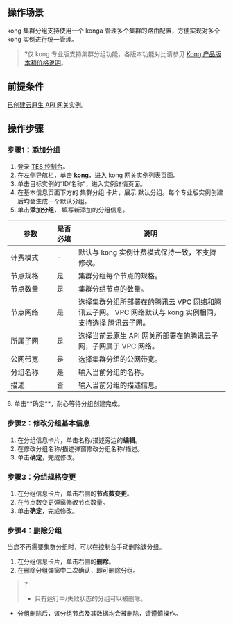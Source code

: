 
## 操作场景
kong 集群分组支持使用一个 konga 管理多个集群的路由配置，方便实现对多个 kong 实例进行统一管理。
>?仅 kong 专业版支持集群分组功能，各版本功能对比请参见 [Kong 产品版本和价格说明](https://cloud.tencent.com/document/product/1364/77639)。

## 前提条件
[已创建云原生 API 网关实例](https://cloud.tencent.com/document/product/1364/72495)。

## 操作步骤
### 步骤1：添加分组
1. 登录 [TES 控制台](https://console.cloud.tencent.com/tse)。
2. 在左侧导航栏，单击 **kong**，进入 kong 网关实例列表页面。
3. 单击目标实例的“ID/名称”，进入实例详情页面。
4. 在基本信息页面下方的 集群分组 卡片，展示 默认分组。每个专业版实例创建后均会生成一个默认分组。
5. 单击**添加分组**， 填写新添加的分组信息。
<table>
<thead>
<tr>
<th style = "width:90px">参数</th>
<th>是否必填</th>
<th>说明</th>
</tr>
</thead>
<tbody>
<tr>
<td>计费模式</td>
<td>-</td>
<td>默认与 kong 实例计费模式保持一致，不支持修改。</td>
</tr>
<tr>
<td>节点规格</td>
<td>是</td>
<td>集群分组每个节点的规格。</td>
</tr>
<tr>
<td>节点数量</td>
<td>是</td>
<td>集群分组节点的数量。</td>
</tr>
<tr>
<td>节点网络</td>
<td>是</td>
<td>选择集群分组所部署在的腾讯云 VPC 网络和腾讯云子网。 VPC 网络默认与 kong 实例相同，支持选择 腾讯云子网。</td>
</tr>
<tr>
<td>所属子网</td>
<td>是</td>
<td>选择当前云原生 API 网关所部署在的腾讯云子网，子网属于 VPC 网络。</td>
</tr>
<tr>
<td>公网带宽</td>
<td>是</td>
<td>选择集群分组的公网带宽。</td>
</tr>
<tr>
<td>分组名称</td>
<td>是</td>
<td>输入当前分组的名称。</td>
</tr>
<tr>
<td>描述</td>
<td>否</td>
<td>输入当前分组的描述信息。</td>
</tr>
</tbody></table>
6. 单击**确定**，耐心等待分组创建完成。

### 步骤2：修改分组基本信息
1. 在分组信息卡片，单击名称/描述旁边的**编辑**。
2. 在修改分组名称/描述弹窗修改分组名称/描述。
3. 单击**确定**，完成修改。

### 步骤3：分组规格变更
1. 在分组信息卡片，单击右侧的**节点数变更**。
2. 在节点数变更弹窗修改节点数量。
3. 单击**确定**，完成修改。

### 步骤4：删除分组
当您不再需要集群分组时，可以在控制台手动删除该分组。
1. 在分组信息卡片，单击右侧的**删除**。
2. 在删除分组弹窗中二次确认，即可删除分组。

>?
>- 只有运行中/失败状态的分组可以被删除。
- 分组删除后，该分组节点及其数据均会被删除，请谨慎操作。




